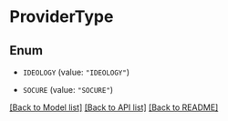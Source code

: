 # ProviderType

## Enum


* `IDEOLOGY` (value: `"IDEOLOGY"`)

* `SOCURE` (value: `"SOCURE"`)


[[Back to Model list]](../README.md#documentation-for-models) [[Back to API list]](../README.md#documentation-for-api-endpoints) [[Back to README]](../README.md)



